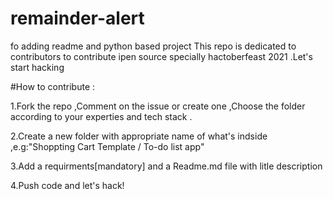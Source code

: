 # remainder-alert

fo adding readme and python based project 
This repo is dedicated to contributors to contribute ipen source specially hactoberfeast 2021 .Let's start hacking

#How to contribute :

1.Fork the repo ,Comment on the issue or create one ,Choose the folder according to your experties and tech stack .

2.Create a new folder with appropriate name of what's indside ,e.g:"Shoppting Cart Template / To-do list app"

3.Add a requirments[mandatory] and a Readme.md file with litle description

4.Push code and let's hack!
